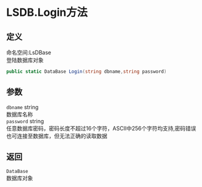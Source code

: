 # LSDB.Login方法
## 定义
命名空间:LsDBase    
登陆数据库对象   
```C#
public static DataBase Login(string dbname,string password)
```
## 参数
`dbname`  string    
数据库名称   
`password` string   
任意数据库密码，密码长度不超过16个字符，ASCII中256个字符均支持,密码错误也可连接至数据库，但无法正确的读取数据
## 返回
`DataBase`    
数据库对象
